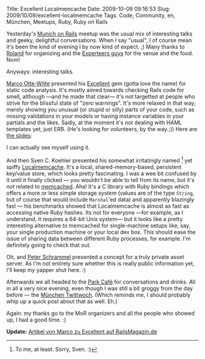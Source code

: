 Title: Excellent Localmemcache
Date: 2009-10-09 09:16:53
Slug: 2009/10/09/excellent-localmemcache
Tags: Code, Community, en, München, Meetups, Ruby, Ruby on Rails


Yesterday's [Munich on Rails][1] meetup was the usual mix of interesting talks
and geeky, delightful conversations. When I say "usual", I of course mean it's
been the kind of evening I by now kind of expect. ;) Many thanks to
[Roland][2] for organizing and the [Experteers guys][3] for the venue and the
food. Nom!

Anyways: interesting talks.

[Marco Otte-Witte][4] presented his [Excellent][5] gem (gotta love the name)
for static code analysis. It's mostly aimed towards checking Rails code for
smell, although —and he made that clear— it's not targetted at people who
strive for the blissful state of "zero warnings". It's more relaxed in that
way; merely showing you unusual (or stupid or silly) parts of your code, such
as missing validations in your models or having instance variables in your
partials and the likes. Sadly, at the moment it's not dealing with HAML
templates yet, just ERB. (He's looking for volunteers, by the way.;)) Here are
[the slides][6]:

I can actually see myself using it.

And then Sven C. Koehler presented his somewhat irritatingly named [^1] yet
spiffy [Localmemcache][8]. It's a local, shared-memory-based, persistent
key/value store, which looks pretty fascinating. I was a wee bit confused by
it until it finally clicked — you wouldn't be able to tell from its name, but
it's _not_ related to [memcached][9]. Aha! It's a C library with Ruby bindings
which offers a more or less simple storage system (values are of the type
`String`, but of course that would include `Marshal`'ed data) and apparently
blazingly fast — his benchmarks showed that Localmemcache is almost as fast as
accessing native Ruby hashes. Its not for everyone —for example, as I
understand, it requires a 64-bit Unix system— but it looks like a pretty
interesting alternative to memcached for single-machine setups like, say, your
single production machine or your local dev box. This should ease the issue of
sharing data between different Ruby processes, for example. I'm definitely
going to check that out.

Oh, and [Peter Schrammel][10] presented a concept for a truly private asset
server. As I'm not entirely sure whether this is really public information
yet, I'll keep my yapper shut here. :)

Afterwards we all headed to the [Park Café][11] for conversations and drinks.
All in all a very nice evening, even though I was still a bit groggy from the
day before — the [München Twittwoch][12]. (Which reminds me, I should probably
whip up a quick post about that as well. Eh.)

Again: my thanks go to the MoR organizers and all the people who showed up, I
had a good time. :)

**Update:** [Artikel von Marco zu Excellent auf RailsMagazin.de][13]


[^1]: To me, at least. Sorry, Sven. :)

   [1]: http://munich-on-rails.com
   [2]: http://moriz.com
   [3]: http://experteer.de
   [4]: http://simplabs.com/
   [5]: http://github.com/simplabs/excellent
   [6]: http://www.slideshare.net/marcoow/excellent-2173489
   [7]: #fn:p210093648-1
   [8]: http://github.com/sck/localmemcache
   [9]: http://www.danga.com/memcached/
   [10]: http://www.workingwithrails.com/person/14317-peter-schrammel
   [11]: http://parkcafe089.de
   [12]: http://blog.clipflakes.com/2009/10/08/clipflakestv-prasentiert-twittwoch-in-munchen/
   [13]: http://railsmagazin.de/excellent-statische-analyse-fur-ruby-und-rails-1444
   [14]: #fnref:p210093648-1

